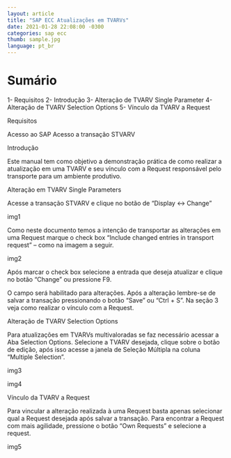 ```yaml
---
layout: article
title: "SAP ECC Atualizações em TVARVs"
date: 2021-01-28 22:08:00 -0300 
categories: sap ecc
thumb: sample.jpg
language: pt_br
---
```


# Sumário

1-	Requisitos
2-	Introdução
3-	Alteração de TVARV Single Parameter
4-	Alteração de TVARV Selection Options
5-	Vínculo da TVARV a Request

Requisitos

Acesso ao SAP
Acesso a transação STVARV

Introdução

Este manual tem como objetivo a demonstração prática de como realizar a atualização em uma TVARV e seu vínculo com a Request responsável pelo transporte para um ambiente produtivo.

Alteração em TVARV Single Parameters

Acesse a transação STVARV e clique no botão de “Display <-> Change”

img1

Como neste documento temos a intenção de transportar as alterações em uma Request marque o check box “Include changed entries in transport request” – como na imagem a seguir.

img2

Após marcar o check box selecione a entrada que deseja atualizar e clique no botão “Change” ou pressione F9.

O campo será habilitado para alterações. Após a alteração lembre-se de salvar a transação pressionando o botão “Save” ou “Ctrl + S”. Na seção 3 veja como realizar o vínculo com a Request.

Alteração de TVARV Selection Options

Para atualizações em TVARVs multivaloradas se faz necessário acessar a Aba Selection Options.
Selecione a TVARV desejada, clique sobre o botão de edição, após isso acesse a janela de Seleção Múltipla na coluna “Multiple Selection”.

img3

img4

Vínculo da TVARV a Request

Para vincular a alteração realizada à uma Request basta apenas selecionar qual a Request desejada após salvar a transação.
Para encontrar a Request com mais agilidade, pressione o botão “Own Requests” e selecione a request.

img5